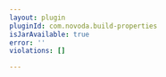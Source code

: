 ```yaml
---
layout: plugin
pluginId: com.novoda.build-properties
isJarAvailable: true
error: ''
violations: []

---
```

